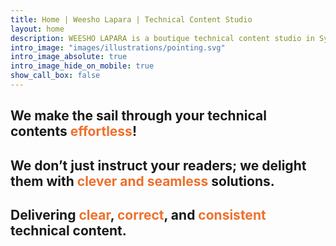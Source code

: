 ```yaml
---
title: Home | Weesho Lapara | Technical Content Studio
layout: home
description: WEESHO LAPARA is a boutique technical content studio in Sydney, Australia. Since 2017, we’ve helped businesses, startups and projects to translate complex ideas into easy-to-understand documents.
intro_image: "images/illustrations/pointing.svg"
intro_image_absolute: true
intro_image_hide_on_mobile: true
show_call_box: false
---
```


## We make the sail through your technical contents <span style="color:#EE702C">**effortless**</span>!
 
## We don’t just instruct your readers; we delight them with <span style="color:#EE702C">**clever and seamless**</span> solutions.
 
## Delivering <span style="color:#EE702C">**clear**</span>, <span style="color:#EE702C">**correct**</span>, and <span style="color:#EE702C">**consistent**</span> technical content.
